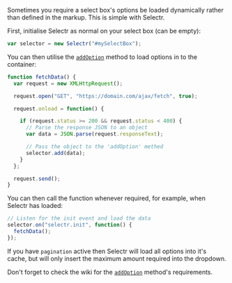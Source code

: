 Sometimes you require a select box's options be loaded dynamically rather than defined in the markup. This is simple with Selectr.

First, initialise Selectr as normal on your select box (can be empty):

```javascript
var selector = new Selectr("#mySelectBox");
```

You can then utilise the [`addOption`](https://github.com/Mobius1/Selectr/wiki/Public-Methods#addoptiondata) method to load options in to the container:

```javascript
function fetchData() {
  var request = new XMLHttpRequest();

  request.open("GET", "https://domain.com/ajax/fetch", true);

  request.onload = function() {

    if (request.status >= 200 && request.status < 400) {
      // Parse the response JSON to an object
      var data = JSON.parse(request.responseText);

      // Pass the object to the 'addOption' methed
      selector.add(data);
    }
  };

  request.send();
}
```

You can then call the function whenever required, for example, when Selectr has loaded:
```javascript
// Listen for the init event and load the data
selector.on("selectr.init", function() {
  fetchData();
});
```

If you have `pagination` active then Selectr will load all options into it's cache, but will only insert the maximum amount required into the dropdown.

Don't forget to check the wiki for the [`addOption`](https://github.com/Mobius1/Selectr/wiki/Public-Methods#addoptiondata) method's requirements.